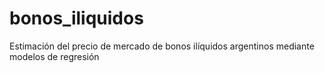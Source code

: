 # bonos_iliquidos
Estimación del precio de mercado de bonos ilíquidos argentinos mediante modelos de regresión
